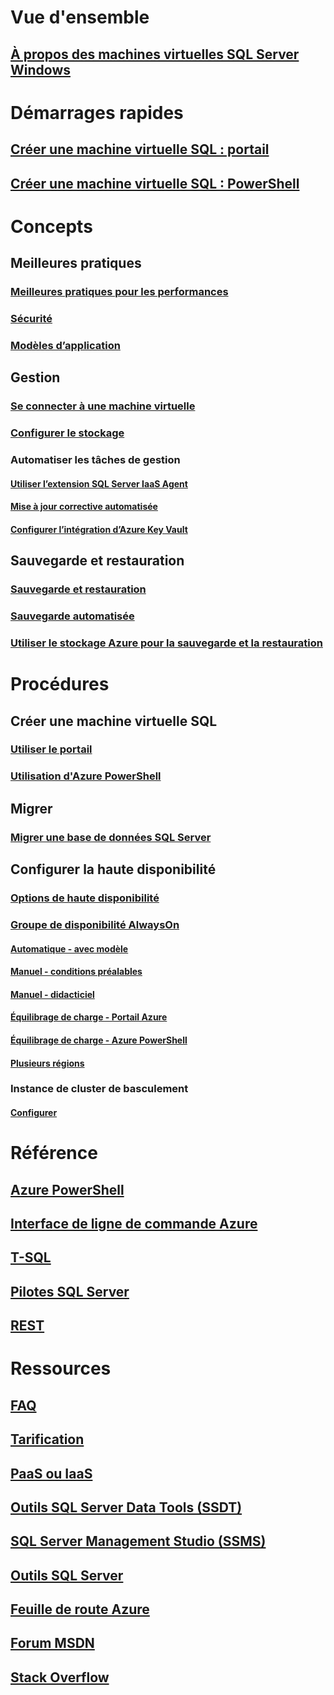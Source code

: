 # Vue d'ensemble
## [À propos des machines virtuelles SQL Server Windows](virtual-machines-windows-sql-server-iaas-overview.md) 
 
# Démarrages rapides
## [Créer une machine virtuelle SQL : portail](quickstart-sql-vm-create-portal.md)
## [Créer une machine virtuelle SQL : PowerShell](quickstart-sql-vm-create-powershell.md)

# Concepts
## Meilleures pratiques
### [Meilleures pratiques pour les performances](virtual-machines-windows-sql-performance.md)
### [Sécurité](virtual-machines-windows-sql-security.md)
### [Modèles d’application](virtual-machines-windows-sql-server-app-patterns-dev-strategies.md)
## Gestion
### [Se connecter à une machine virtuelle](virtual-machines-windows-sql-connect.md)
### [Configurer le stockage](virtual-machines-windows-sql-server-storage-configuration.md)
### Automatiser les tâches de gestion
#### [Utiliser l’extension SQL Server IaaS Agent](virtual-machines-windows-sql-server-agent-extension.md)
#### [Mise à jour corrective automatisée](virtual-machines-windows-sql-automated-patching.md)
#### [Configurer l’intégration d’Azure Key Vault](virtual-machines-windows-ps-sql-keyvault.md)
## Sauvegarde et restauration
### [Sauvegarde et restauration](virtual-machines-windows-sql-backup-recovery.md)
### [Sauvegarde automatisée](virtual-machines-windows-sql-automated-backup.md)
### [Utiliser le stockage Azure pour la sauvegarde et la restauration](virtual-machines-windows-use-storage-sql-server-backup-restore.md)

# Procédures
## Créer une machine virtuelle SQL
### [Utiliser le portail](virtual-machines-windows-portal-sql-server-provision.md)
### [Utilisation d'Azure PowerShell](virtual-machines-windows-ps-sql-create.md)
## Migrer
### [Migrer une base de données SQL Server](virtual-machines-windows-migrate-sql.md)
## Configurer la haute disponibilité
### [Options de haute disponibilité](virtual-machines-windows-sql-high-availability-dr.md) 
### [Groupe de disponibilité AlwaysOn](virtual-machines-windows-portal-sql-availability-group-overview.md)
#### [Automatique - avec modèle](virtual-machines-windows-portal-sql-alwayson-availability-groups.md)
#### [Manuel - conditions préalables](virtual-machines-windows-portal-sql-availability-group-prereq.md)
#### [Manuel - didacticiel](virtual-machines-windows-portal-sql-availability-group-tutorial.md)
#### [Équilibrage de charge - Portail Azure](virtual-machines-windows-portal-sql-alwayson-int-listener.md)
#### [Équilibrage de charge - Azure PowerShell](virtual-machines-windows-portal-sql-ps-alwayson-int-listener.md)
#### [Plusieurs régions](virtual-machines-windows-portal-sql-availability-group-dr.md)
### Instance de cluster de basculement
#### [Configurer](virtual-machines-windows-portal-sql-create-failover-cluster.md)

# Référence
## [Azure PowerShell](/powershell/azure/overview)
## [Interface de ligne de commande Azure](/cli/azure/)
## [T-SQL](https://docs.microsoft.com/sql/t-sql/language-reference)
## [Pilotes SQL Server](https://docs.microsoft.com/sql/connect/sql-connection-libraries)
## [REST](/rest/api/)

# Ressources
## [FAQ](virtual-machines-windows-sql-server-iaas-faq.md)
## [Tarification](virtual-machines-windows-sql-server-pricing-guidance.md)
## [PaaS ou IaaS](../../../sql-database/sql-database-paas-vs-sql-server-iaas.md?toc=%2fazure%2fvirtual-machines%2fwindows%2fsql%2ftoc.json)
## [Outils SQL Server Data Tools (SSDT)](https://docs.microsoft.com/sql/ssdt/download-sql-server-data-tools-ssdt)
## [SQL Server Management Studio (SSMS)](https://docs.microsoft.com/sql/ssms/download-sql-server-management-studio-ssms)
## [Outils SQL Server](https://docs.microsoft.com/sql/tools/overview-sql-tools)
## [Feuille de route Azure](https://azure.microsoft.com/roadmap/?category=compute)
## [Forum MSDN](https://social.msdn.microsoft.com/Forums/en-US/home?forum=WAVirtualMachinesforWindows&filter=alltypes&brandIgnore=True&sort=relevancedesc&searchTerm=SQL+Server)
## [Stack Overflow](http://stackoverflow.com/search?q=%5Bazure-virtual-machine%5D+sql+server)